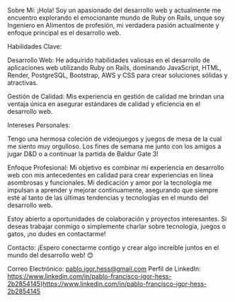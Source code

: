 Sobre Mí: ¡Hola! Soy un apasionado del desarrollo web y actualmente me encuentro explorando el emocionante mundo de Ruby on Rails, unque soy Ingeniero en Alimentos de profesión, mi verdadera pasión actualmente y enfoque principal es el desarrollo web.

Habilidades Clave:

Desarrollo Web: He adquirido habilidades valiosas en el desarrollo de aplicaciones web utilizando Ruby on Rails, dominando JavaScript, HTML, Render, PostgreSQL, Bootstrap, AWS y CSS para crear soluciones sólidas y atractivas.

Gestión de Calidad: Mis experiencia en gestión de calidad me brindan una ventaja única en asegurar estándares de calidad y eficiencia en el desarrollo web.

Intereses Personales:

Tengo una hermosa coleción de videojuegos y juegos de mesa de la cual me siento muy orgulloso. Los fines de semana me junto con los amigos a jugar D&D o a continuar la partida de Baldur Gate 3!

Enfoque Profesional: Mi objetivo es combinar mi experiencia en desarrollo web con mis antecedentes en calidad para crear experiencias en línea asombrosas y funcionales. Mi dedicación y amor por la tecnología me impulsan a aprender y mejorar continuamente, asegurando que siempre esté al tanto de las últimas tendencias y tecnologías en el mundo del desarrollo web.

Estoy abierto a oportunidades de colaboración y proyectos interesantes. Si deseas trabajar conmigo o simplemente charlar sobre tecnología, juegos o gatos, ¡no dudes en contactarme!

Contacto: ¡Espero conectarme contigo y crear algo increíble juntos en el mundo del desarrollo web! 😊

Correo Electrónico: pablo.igor.hess@gmail.com Perfil de LinkedIn: https://www.linkedin.com/in/pablo-francisco-igor-hess-2b2854145)https://www.linkedin.com/in/pablo-francisco-igor-hess-2b2854145
